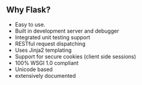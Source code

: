 ## Why Flask?

- Easy to use.
- Built in development server and debugger
- Integrated unit testing support
- RESTful request dispatching
- Uses Jinja2 templating
- Support for secure cookies (client side sessions)
- 100% WSGI 1.0 compliant
- Unicode based
- extensively documented
